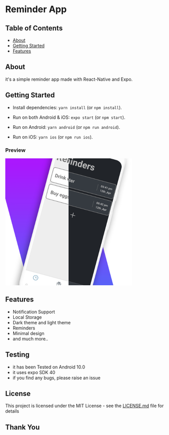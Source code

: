 # Reminder App

## Table of Contents

- [About](#about)
- [Getting Started](#getting_started)
- [Features](#features)

## About

it's a simple reminder app made with React-Native and Expo.

## Getting Started

- Install dependencies: `yarn install` (or `npm install`).

- Run on both Android & iOS: `expo start` (or `npm start`).

- Run on Android: `yarn android` (or `npm run android`).

- Run on iOS: `yarn ios` (or `npm run ios`).

### Preview

<img src = "Images/Preview_Image_1.png" width="200"/><img src ="Images/Preview_Image_2.png" width="200"/>

## Features

- Notification Support
- Local Storage
- Dark theme and light theme
- Reminders
- Minimal design
- and much more..

## Testing

- it has been Tested on Android 10.0
- it uses expo SDK 40
- if you find any bugs, please raise an issue

## License

This project is licensed under the MIT License - see the [LICENSE.md](LICENSE.md) file for details

## Thank You
